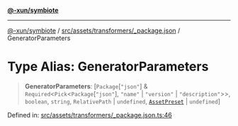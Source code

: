[**@-xun/symbiote**](../../../../../README.md)

***

[@-xun/symbiote](../../../../../README.md) / [src/assets/transformers/\_package.json](../README.md) / GeneratorParameters

# Type Alias: GeneratorParameters

> **GeneratorParameters**: \[`Package`\[`"json"`\] & `Required`\<`Pick`\<`Package`\[`"json"`\], `"name"` \| `"version"` \| `"description"`\>\>, `boolean`, `string`, `RelativePath` \| `undefined`, [`AssetPreset`](../../../enumerations/AssetPreset.md) \| `undefined`\]

Defined in: [src/assets/transformers/\_package.json.ts:46](https://github.com/Xunnamius/symbiote/blob/4f71380506e8b2505a907d817794b6730bca4f95/src/assets/transformers/_package.json.ts#L46)
